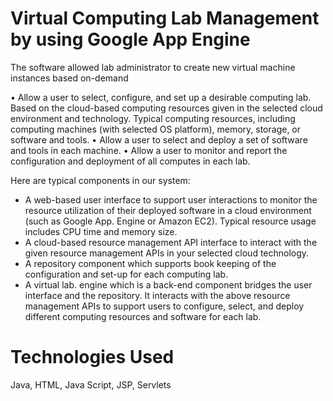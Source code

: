 Virtual Computing Lab Management by using Google App Engine
===========================================================

The software allowed lab administrator to create new virtual machine instances based on-demand

• Allow a user to select, configure, and set up a desirable computing lab. Based on the cloud-based computing resources given in the selected cloud environment and technology. Typical computing resources, including computing machines (with selected OS platform), memory, storage, or software and tools.
•	Allow a user to select and deploy a set of software and tools in each machine.
•	Allow a user to monitor and report the configuration and deployment of all computes in each lab.

Here are typical components in our system: 
-  A web-based user interface to support user interactions to monitor the resource utilization of their 
   deployed software in a cloud environment (such as Google App. Engine or Amazon EC2). Typical 
   resource usage includes CPU time and memory size.   
-  A cloud-based resource management API interface to interact with the given resource management APIs 
   in your selected cloud technology. 
-  A repository component which supports book keeping of the configuration and set-up for each computing 
   lab. 
-  A virtual lab. engine which is a back-end component bridges the user interface and the repository. It 
   interacts with the above resource management APIs to support users to configure, select, and deploy 
   different computing resources and software for each lab. 

Technologies Used
=================
Java, HTML, Java Script, JSP, Servlets
